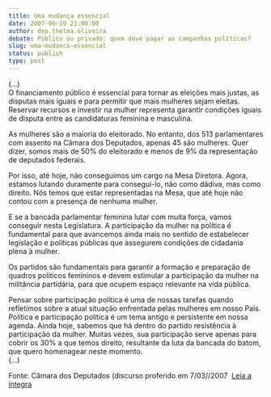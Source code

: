 ```yaml
---
title: Uma mudança essencial
date: 2007-06-19 21:00:00
author: dep.thelma.oliveira
debate: Público ou privado: quem deve pagar as campanhas políticas?
slug: uma-mudanca-essencial
status: publish 
type: post
---
```


  
(...)  
O financiamento público é essencial para tornar as eleições mais justas, as disputas mais iguais e para permitir que mais mulheres sejam eleitas. Reservar recursos e investir na mulher representa garantir condições iguais de disputa entre as candidaturas feminina e masculina.  
  
As mulheres são a maioria do eleitorado. No entanto, dos 513 parlamentares com assento na Câmara dos Deputados, apenas 45 são mulheres. Quer dizer, somos mais de 50% do eleitorado e menos de 9% da representação de deputados federais.  
  
Por isso, até hoje, não conseguimos um cargo na Mesa Diretora. Agora, estamos lutando duramente para consegui-lo, não como dádiva, mas como direito. Nós temos que estar representadas na Mesa, que até hoje não contou com a presença de nenhuma mulher.  
  
E se a bancada parlamentar feminina lutar com muita força, vamos conseguir nesta Legislatura. A participação da mulher na política é fundamental para que avancemos ainda mais no sentido de estabelecer legislação e políticas públicas que assegurem condições de cidadania plena à mulher.  
  
Os partidos são fundamentais para garantir a formação e preparação de quadros políticos femininos e devem estimular a participação da mulher na militância partidária, para que ocupem espaço relevante na vida pública.  
  
Pensar sobre participação política é uma de nossas tarefas quando refletimos sobre a atual situação enfrentada pelas mulheres em nosso País. Política e participação política é um tema antigo e persistente em nossa agenda. Ainda hoje, sabemos que há dentro do partido resistência à participação da mulher. Muitas vezes, sua participação serve apenas para cobrir os 30% a que temos direito, resultante da luta da bancada do batom, que quero homenagear neste momento.  
(...)  
  
Fonte: Câmara dos Deputados (discurso proferido em 7/03//2007  [Leia a íntegra](http://www.camara.gov.br/internet/sitaqweb/TextoHTML.asp?etapa=3&nuSessao=025.1.53.O&nuQuarto=23&nuOrador=2&nuInsercao=0&dtHorarioQuarto=11:33&sgFaseSessao=HO%20%20%20%20%20%20%20%20&Data=07/03/2007&txApelido=THELMA%20DE%20OLIVEIRA&txFaseSessao=Homenagem%20%20%20%20%20%20%20%20%20%20%20%20%20%20%20%20%20%20%20%20%20&dtHoraQuarto=11:33&txEtapa=Sem%20redação%20final )
